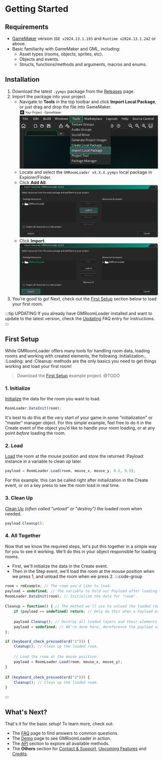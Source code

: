 # Getting Started

## Requirements

* [GameMaker](https://gamemaker.io/en/download) version `IDE v2024.13.1.193` and `Runtime v2024.13.1.242` or above.
* Basic familiarity with GameMaker and GML, including:
    * Asset types (rooms, objects, sprites, etc).
    * Objects and events.
    * Structs, functions/methods and arguments, macros and enums.

## Installation
1. Download the latest `.yymps` package from the [Releases](https://github.com/glebtsereteli/GMRoomLoader/releases) page.
2. Import the package into your project.
    * Navigate to __Tools__ in the top toolbar and click __Import Local Package__, or just drag and drop the file into GameMaker.
    ![alt text](import01.png)
    * Locate and select the `GMRoomLoader vX.X.X.yymps` local package in Explorer/Finder.
    * Click __Add All__.
    ![alt text](import02.png)
    * Click __Import__.
    ![alt text](import03.png)
3. You're good to go! Next, check out the [First Setup](#first-setup) section below to load your first room.

:::tip UPDATING
If you already have GMRoomLoader installed and want to update to the latest version, check the [Updating](/pages/home/faq/#updating) FAQ entry for instructions.
:::
## First Setup
While GMRoomLoader offers many tools for handling room data, loading rooms and working with created elements, the following :Initialization:, :Loading: and :Cleanup: methods are the only basics you need to get things working and load your first room!

> Download the [First Setup](https://www.youtube.com/watch?v=dQw4w9WgXcQ) example project. @TODO

### 1. Initialize
[Initialize](/pages/api/roomLoader/data/#initialization) the data for the room you want to load. 
```js
RoomLoader.DataInit(room);
```
It's best to do this at the very start of your game in some "initialization" or "master" manager object. For this simple example, feel free to do it in the Create event of the object you'd like to handle your room loading, or at any point *before* loading the room.

### 2. Load
[Load](/pages/api/roomLoader/loading/#load) the room at the mouse position and store the returned :Payload: instance in a variable to clean up later.
```js
payload = RoomLoader.Load(room, mouse_x, mouse_y, 0.5, 0.5);
```
For this example, this can be called right after initialization in the Create event, or on a key press to see the room load in real time.

### 3. Clean Up
[Clean Up](/pages/api/payload/cleanup) *(often called "unload" or "destroy")* the loaded room when needed.
```js
payload.Cleanup();
```

### 4. All Together
Now that we know the required steps, let's put this together in a simple way for you to see it working. We'll do this in your object responsible for loading rooms.

* First, we'll initialize the data in the Create event.
* Then in the Step event, we'll load the room at the mouse position when we press 1, and unload the room when we press 2.
:::code-group
```js [Create Event]
room = rmExample; // The room you'd like to load.
payload = undefined; // The variable to hold our Payload after loading.
RoomLoader.DataInit(room); // Initialize the data for "room".

Cleanup = function() { // The method we'll use to unload the loaded room.
    if (payload == undefined) return; // Only do this when a Payload exists.

    payload.Cleanup(); // Destroy all loaded layers and their elements.
    payload = undefined; // We're done here, dereference the payload so it can be picked up by the Garbage Collector.
};
```
```js [Step Event]
if (keyboard_check_pressed(ord("1"))) {
    Cleanup(); // Clean up the loaded room.
    
    // Load the room at the mouse position:
    payload = RoomLoader.Load(room, mouse_x, mouse_y);
}

if (keyboard_check_pressed(ord("2"))) {
    Cleanup(); // Clean up the loaded room.
}

```
:::

## What's Next?
That's it for the basic setup! To learn more, check out:
* The [FAQ](/pages/home/faq) page to find answers to common questions.
* The [Demo](/pages/home/demo) page to see GMRoomLoader in action.
* The [API](/pages/api/overview) section to explore all available methods.
* The __Others__ section for [Contact & Support](/pages/others/contactSupport), [Upcoming Features](/pages/others/upcomingFeatures) and [Credits](/pages/others/credits).
